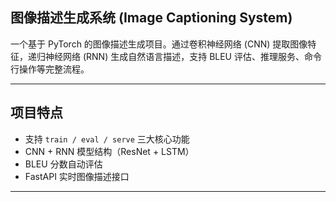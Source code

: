 ##  图像描述生成系统 (Image Captioning System)

一个基于 PyTorch 的图像描述生成项目。通过卷积神经网络 (CNN) 提取图像特征，递归神经网络 (RNN) 生成自然语言描述，支持 BLEU 评估、推理服务、命令行操作等完整流程。

---

##  项目特点

-  支持 `train / eval / serve` 三大核心功能
-  CNN + RNN 模型结构（ResNet + LSTM）
-  BLEU 分数自动评估
-  FastAPI 实时图像描述接口

---


